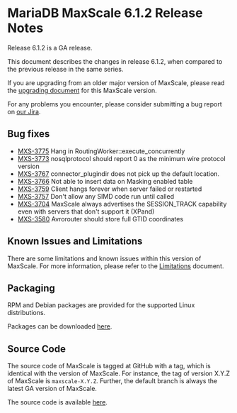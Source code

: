 # MariaDB MaxScale 6.1.2 Release Notes

Release 6.1.2 is a GA release.

This document describes the changes in release 6.1.2, when compared to the
previous release in the same series.

If you are upgrading from an older major version of MaxScale, please read the
[upgrading document](../Upgrading/Upgrading-To-MaxScale-6.1.md) for
this MaxScale version.

For any problems you encounter, please consider submitting a bug
report on [our Jira](https://jira.mariadb.org/projects/MXS).

## Bug fixes

* [MXS-3775](https://jira.mariadb.org/browse/MXS-3775) Hang in RoutingWorker::execute_concurrently
* [MXS-3773](https://jira.mariadb.org/browse/MXS-3773) nosqlprotocol should report 0 as the minimum wire protocol version
* [MXS-3767](https://jira.mariadb.org/browse/MXS-3767) connector_plugindir does not pick up the default location.
* [MXS-3766](https://jira.mariadb.org/browse/MXS-3766) Not able to insert data on Masking enabled table 
* [MXS-3759](https://jira.mariadb.org/browse/MXS-3759) Client hangs forever when server failed or restarted
* [MXS-3757](https://jira.mariadb.org/browse/MXS-3757) Don't allow any SIMD code run until called
* [MXS-3704](https://jira.mariadb.org/browse/MXS-3704) MaxScale always advertises the SESSION_TRACK capability even with servers that don't support it (XPand)
* [MXS-3580](https://jira.mariadb.org/browse/MXS-3580) Avrorouter should store full GTID coordinates

## Known Issues and Limitations

There are some limitations and known issues within this version of MaxScale.
For more information, please refer to the [Limitations](../About/Limitations.md) document.

## Packaging

RPM and Debian packages are provided for the supported Linux distributions.

Packages can be downloaded [here](https://mariadb.com/downloads/#mariadb_platform-mariadb_maxscale).

## Source Code

The source code of MaxScale is tagged at GitHub with a tag, which is identical
with the version of MaxScale. For instance, the tag of version X.Y.Z of MaxScale
is `maxscale-X.Y.Z`. Further, the default branch is always the latest GA version
of MaxScale.

The source code is available [here](https://github.com/mariadb-corporation/MaxScale).
